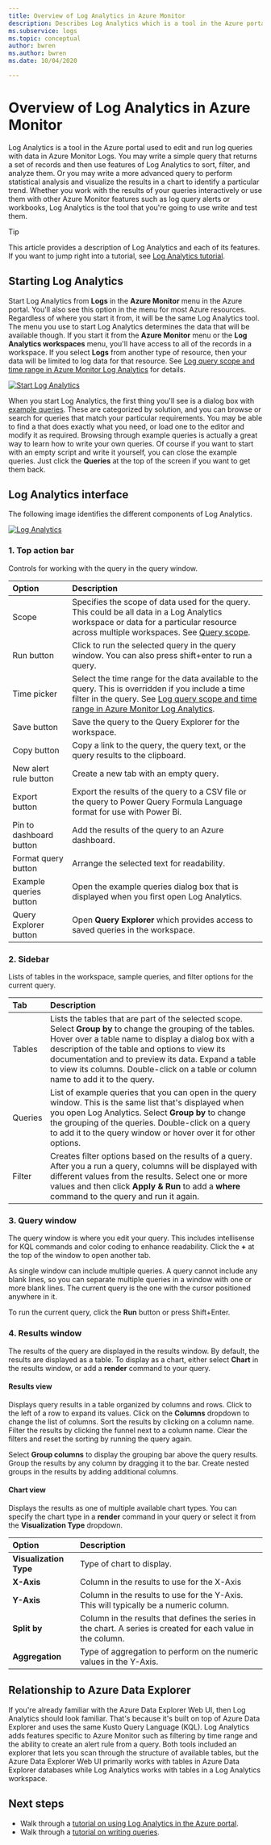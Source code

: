 ```yaml
---
title: Overview of Log Analytics in Azure Monitor
description: Describes Log Analytics which is a tool in the Azure portal used to edit and run log queries for analyzing data in Azure Monitor Logs.
ms.subservice: logs
ms.topic: conceptual
author: bwren
ms.author: bwren
ms.date: 10/04/2020

---
```


# Overview of Log Analytics in Azure Monitor
Log Analytics is a tool in the Azure portal used to edit and run log queries with data in Azure Monitor Logs. You may write a simple query that returns a set of records and then use features of Log Analytics to sort, filter, and analyze them. Or you may write a more advanced query to perform statistical analysis and visualize the results in a chart to identify a particular trend. Whether you work with the results of your queries interactively or use them with other Azure Monitor features such as log query alerts or workbooks, Log Analytics is the tool that you're going to use write and test them. 


> [!TIP]
> This article provides a description of Log Analytics and each of its features. If you want to jump right into a tutorial, see [Log Analytics tutorial](./log-analytics-tutorial.md).



## Starting Log Analytics
Start Log Analytics from **Logs** in the **Azure Monitor** menu in the Azure portal. You'll also see this option in the menu for most Azure resources. Regardless of where you start it from, it will be the same Log Analytics tool. The menu you use to start Log Analytics determines the data that will be available though. If you start it from the **Azure Monitor** menu or the **Log Analytics workspaces** menu, you'll have access to all of the records in a workspace. If you select **Logs** from another type of resource, then your data will be limited to log data for that resource. See [Log query scope and time range in Azure Monitor Log Analytics](scope.md) for details.

[![Start Log Analytics](media/log-analytics-overview/start-log-analytics.png)](media/log-analytics-overview/start-log-analytics.png#lightbox)

When you start Log Analytics, the first thing you'll see is a dialog box with [example queries](../logs/example-queries.md). These are categorized by solution, and you can browse or search for queries that match your particular requirements. You may be able to find a that does exactly what you need, or load one to the editor and modify it as required. Browsing through example queries is actually a great way to learn how to write your own queries. 
Of course if you want to start with an empty script and write it yourself, you can close the example queries. Just click the **Queries** at the top of the screen if you want to get them back.

## Log Analytics interface
The following image identifies the different components of Log Analytics.

[![Log Analytics](media/log-analytics-overview/log-analytics.png)](media/log-analytics-overview/log-analytics.png#lightbox)

### 1. Top action bar
Controls for working with the query in the query window.

| Option | Description |
|:---|:---|
| Scope | Specifies the scope of data used for the query. This could be all data in a Log Analytics workspace or data for a particular resource across multiple workspaces. See [Query scope](scope.md). |
| Run button | Click to run the selected query in the query window. You can also press shift+enter to run a query. |
| Time picker | Select the time range for the data available to the query. This is overridden if you include a time filter in the query. See [Log query scope and time range in Azure Monitor Log Analytics](scope.md). |
| Save button | Save the query to the Query Explorer for the workspace. |
 Copy button | Copy a link to the query, the query text, or the query results to the clipboard. |
| New alert rule button | Create a new tab with an empty query. |
| Export button | Export the results of the query to a CSV file or the query to Power Query Formula Language format for use with Power Bi. |
| Pin to dashboard button | Add the results of the query to an Azure dashboard. |
| Format query button | Arrange the selected text for readability. |
| Example queries button | Open the example queries dialog box that is displayed when you first open Log Analytics. |
| Query Explorer button | Open **Query Explorer** which provides access to saved queries in the workspace. |


### 2. Sidebar
Lists of tables in the workspace, sample queries, and filter options for the current query.

| Tab | Description |
|:---|:---|
| Tables | Lists the tables that are part of the selected scope. Select **Group by** to change the grouping of the tables. Hover over a table name to display a dialog box with a description of the table and options to view its documentation and to preview its data. Expand a table to view its columns. Double-click on a table or column name to add it to the query. |
| Queries | List of example queries that you can open in the query window. This is the same list that's displayed when you open Log Analytics. Select **Group by** to change the grouping of the queries. Double-click on a query to add it to the query window or hover over it for other options. |
| Filter | Creates filter options based on the results of a query. After you a run a query, columns will be displayed with different values from the results. Select one or more values and then click **Apply & Run** to add a **where** command to the query and run it again. |

### 3. Query window
The query window is where you edit your query. This includes intellisense for KQL commands and color coding to enhance readability. Click the **+** at the top of the window to open another tab.

As single window can include multiple queries. A query cannot include any blank lines, so you can separate multiple queries in a window with one or more blank lines. The current query is the one with the cursor positioned anywhere in it.

To run the current query, click the **Run** button or press Shift+Enter.

### 4. Results window
The results of the query are displayed in the results window. By default, the results are displayed as a table. To display as a chart, either select **Chart** in the results window, or add a **render** command to your query.

#### Results view
Displays query results in a table organized by columns and rows. Click to the left of a row to expand its values. Click on the **Columns** dropdown to change the list of columns. Sort the results by clicking on a column name. Filter the results by clicking the funnel next to a column name. Clear the filters and reset the sorting by running the query again.

Select **Group columns** to display the grouping bar above the query results. Group the results by any column by dragging it to the bar. Create nested groups in the results by adding additional columns. 

#### Chart view
Displays the results as one of multiple available chart types. You can specify the chart type in a **render** command in your query or select it from the **Visualization Type** dropdown.

| Option | Description |
|:---|:---|
| **Visualization Type** | Type of chart to display. |
| **X-Axis** | Column in the results to use for the X-Axis 
| **Y-Axis** | Column in the results to use for the Y-Axis. This will typically be a numeric column. |
| **Split by** | Column in the results that defines the series in the chart. A series is created for each value in the column. |
| **Aggregation** | Type of aggregation to perform on the numeric values in the Y-Axis. |

## Relationship to Azure Data Explorer
If you're already familiar with the Azure Data Explorer Web UI, then Log Analytics should look familiar. That's because it's built on top of Azure Data Explorer and uses the same Kusto Query Language (KQL). Log Analytics adds features specific to Azure Monitor such as filtering by time range and the ability to create an alert rule from a query. Both tools included an explorer that lets you scan through the structure of available tables, but the Azure Data Explorer Web UI primarily works with tables in Azure Data Explorer databases while Log Analytics works with tables in a Log Analytics workspace. 

## Next steps
- Walk through a [tutorial on using Log Analytics in the Azure portal](./log-analytics-tutorial.md).
- Walk through a [tutorial on writing queries](get-started-queries.md).